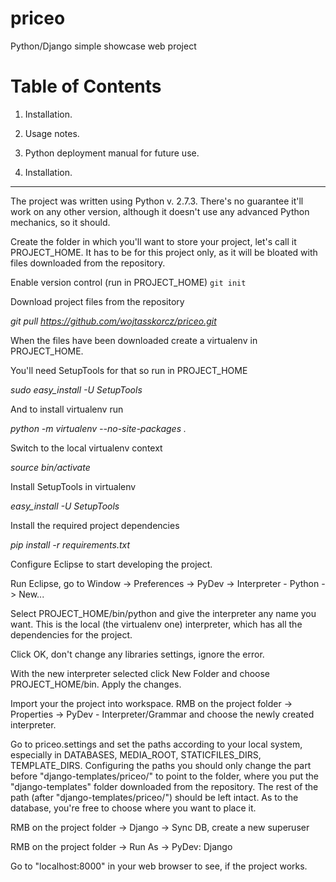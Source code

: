 priceo
======

Python/Django simple showcase web project


Table of Contents
=================

1. Installation.
2. Usage notes.
3. Python deployment manual for future use.


1. Installation.
----------------

The project was written using Python v. 2.7.3. There's no guarantee it'll work on any other version, although it doesn't use any advanced Python mechanics, so it should.

Create the folder in which you'll want to store your project, let's call it PROJECT_HOME. It has to be for this project only, as it will be bloated with files downloaded from the repository.

Enable version control (run in PROJECT_HOME)
`git init`

Download project files from the repository

*git pull https://github.com/wojtasskorcz/priceo.git*


When the files have been downloaded create a virtualenv in PROJECT_HOME.

You'll need SetupTools for that so run in PROJECT_HOME

*sudo easy_install -U SetupTools*

And to install virtualenv run

*python -m virtualenv --no-site-packages .*

Switch to the local virtualenv context

*source bin/activate*

Install SetupTools in virtualenv

*easy_install -U SetupTools*

Install the required project dependencies

*pip install -r requirements.txt*


Configure Eclipse to start developing the project.

Run Eclipse, go to Window -> Preferences -> PyDev -> Interpreter - Python -> New...

Select PROJECT_HOME/bin/python and give the interpreter any name you want. This is the local (the virtualenv one) interpreter, which has all the dependencies for the project.

Click OK, don't change any libraries settings, ignore the error.

With the new interpreter selected click New Folder and choose PROJECT_HOME/bin. Apply the changes.

Import your the project into workspace. RMB on the project folder -> Properties -> PyDev - Interpreter/Grammar and choose the newly created interpreter.

Go to priceo.settings and set the paths according to your local system, especially in DATABASES, MEDIA_ROOT, STATICFILES_DIRS, TEMPLATE_DIRS. Configuring the paths you should only change the part before "django-templates/priceo/" to point to the folder, where you put the "django-templates" folder downloaded from the repository. The rest of the path (after "django-templates/priceo/") should be left intact. As to the database, you're free to choose where you want to place it.

RMB on the project folder -> Django -> Sync DB, create a new superuser

RMB on the project folder -> Run As -> PyDev: Django

Go to "localhost:8000" in your web browser to see, if the project works.

